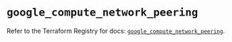 # `google_compute_network_peering`

Refer to the Terraform Registry for docs: [`google_compute_network_peering`](https://registry.terraform.io/providers/hashicorp/google/6.34.0/docs/resources/compute_network_peering).
